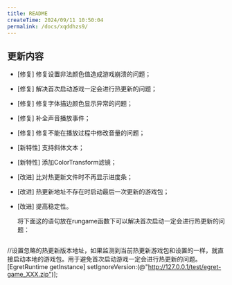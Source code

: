 ```yaml
---
title: README
createTime: 2024/09/11 10:50:04
permalink: /docs/xqddhzs9/
---
```

## 更新内容

* [修复] 修复设置非法颜色值造成游戏崩溃的问题；
* [修复] 解决首次启动游戏一定会进行热更新的问题；
* [修复] 修复字体描边颜色显示异常的问题；
* [修复] 补全声音播放事件；
* [修复] 修复不能在播放过程中修改音量的问题；
* [新特性] 支持斜体文本；
* [新特性] 添加ColorTransform滤镜；
* [改进] 比对热更新文件时不再显示进度条；
* [改进] 热更新地址不存在时启动最后一次更新的游戏包；
* [改进] 提高稳定性。

	将下面这的语句放在rungame函数下可以解决首次启动一定会进行热更新的问题：

	~~~
//设置忽略的热更新版本地址，如果监测到当前热更新游戏包和设置的一样，就直接启动本地的游戏包。用于避免首次启动游戏一定会进行热更新的问题。
[EgretRuntime getInstance] setIgnoreVersion:(@"http://127.0.0.1/test/egret-game_XXX.zip")];
~~~